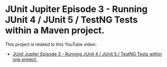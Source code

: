 <!---
 Licensed to the Apache Software Foundation (ASF) under one or more
 contributor license agreements.  See the NOTICE file distributed with
 this work for additional information regarding copyright ownership.
 The ASF licenses this file to You under the Apache License, Version 2.0
 (the "License"); you may not use this file except in compliance with
 the License.  You may obtain a copy of the License at

      http://www.apache.org/licenses/LICENSE-2.0

 Unless required by applicable law or agreed to in writing, software
 distributed under the License is distributed on an "AS IS" BASIS,
 WITHOUT WARRANTIES OR CONDITIONS OF ANY KIND, either express or implied.
 See the License for the specific language governing permissions and
 limitations under the License.
-->

# JUnit Jupiter Episode 3 - Running JUnit 4 / JUnit 5 / TestNG Tests within a Maven project.


This project is related to this YouTube video:

* [JUnit Jupiter Episode 3 - Running JUnit 4 / JUnit 5 / TestNG Tests within one project.][video]
 
[video]: https://youtu.be/Xy6m9rNYBhc
[junit]: https://junit.org/junit5/

[maven]: https://maven.apache.org
